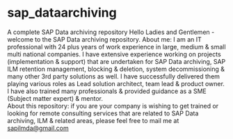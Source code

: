 # sap_dataarchiving
A complete SAP Data archiving repository
Hello Ladies and Gentlemen -  welcome to the SAP Data archiving repository. 
About me:  I am an IT professional with 24 plus years of work experience in large, medium & small multi national companies. I have extensive experience working on projects (implementation & support) that are undertaken for SAP Data archiving, SAP ILM retention management, blocking & deletion, system decommissioning & many other 3rd party solutions as well. I have successfully delivered them playing various roles as Lead solution architect, team lead & product owner. I have also trained many professionals & provided guidance as a SME (Subject matter expert) & mentor.  
About this repository: if you are your company is wishing to get trained or looking for remote consulting services that are related to SAP Data archiving, ILM & related areas, please feel free to mail me at sapilmda@gmail.com 
